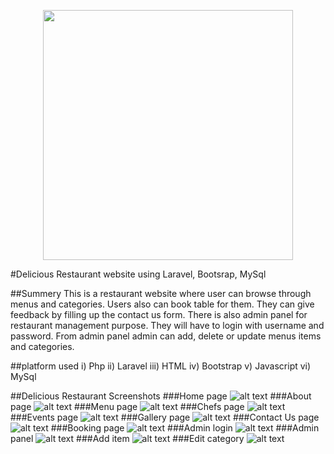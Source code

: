 <p align="center"><a href="https://laravel.com" target="_blank"><img src="https://raw.githubusercontent.com/laravel/art/master/logo-lockup/5%20SVG/2%20CMYK/1%20Full%20Color/laravel-logolockup-cmyk-red.svg" width="400"></a></p>

#Delicious Restaurant website using Laravel, Bootsrap, MySql

##Summery
This is a restaurant website where user can browse through menus and categories. Users also can book table for them. They can give feedback by filling up the contact us form. There is also admin panel for restaurant management purpose. They will have to login with username and password. From admin panel admin can add, delete or update menus items and categories.

##platform used
i) Php
ii) Laravel
iii) HTML
iv) Bootstrap
v) Javascript
vi) MySql

##Delicious Restaurant Screenshots
###Home page
![alt text](https://i.ibb.co/ngJf6mp/home.png)
###About page
![alt text](https://i.ibb.co/YZPLzxs/about.png)
###Menu page
![alt text](https://i.ibb.co/GHNdtpV/menu.png)
###Chefs page
![alt text](https://i.ibb.co/HK2RrkD/chefs.png)
###Events page
![alt text](https://i.ibb.co/6Y5vmPw/events.png)
###Gallery page
![alt text](https://i.ibb.co/NKMNWkP/gallery.png)
###Contact Us page
![alt text](https://i.ibb.co/GRT1gpY/contactus.png)
###Booking page
![alt text](https://i.ibb.co/chsJjMb/booking.png)
###Admin login
![alt text](https://i.ibb.co/Y2V2yc5/adminlogin.png)
###Admin panel
![alt text](https://i.ibb.co/1qjJcc6/adminpanel.png)
###Add item
![alt text](https://i.ibb.co/Vt7gr2g/add-item.png)
###Edit category
![alt text](https://i.ibb.co/2qs9nJw/edit-category.png)

